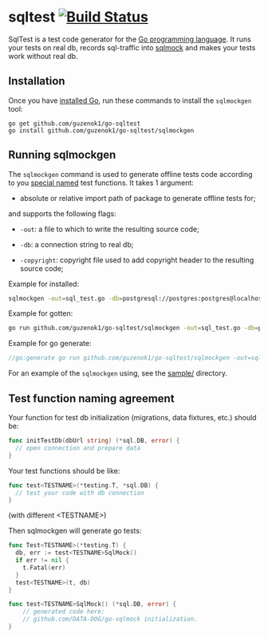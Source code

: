 sqltest [![Build Status][travis-ci-badge]][travis-ci]
======

SqlTest is a test code generator for the [Go programming language][golang].
It runs your tests on real db, records sql-traffic into [sqlmock][sqlmock]
and makes your tests work without real db.


Installation
------------

Once you have [installed Go][golang-install], run these commands
to install the `sqlmockgen` tool:

    go get github.com/guzenok1/go-sqltest
    go install github.com/guzenok1/go-sqltest/sqlmockgen


Running sqlmockgen
---------------

The `sqlmockgen` command is used to generate offline tests code according to you [special named](#Test-function-naming-agreement) test functions.
It takes 1 argument:
	
 * absolute or relative import path of package to generate offline tests for;
	
and supports the following flags:

 *  `-out`: a file to which to write the resulting source code;

 *  `-db`: a connection string to real db;

 *  `-copyright`: copyright file used to add copyright header to the resulting source code;

Example for installed:

```sh
sqlmockgen -out=sql_test.go -db=postgresql://postgres:postgres@localhost:5432/test?sslmode=disable .
```

Example for gotten:

```sh
go run github.com/guzenok1/go-sqltest/sqlmockgen -out=sql_test.go -db=postgresql://postgres:postgres@localhost:5432/test?sslmode=disable .
```
	
Example for go generate:

```go
//go:generate go run github.com/guzenok1/go-sqltest/sqlmockgen -out=sql_test.go -db=postgresql://postgres:postgres@localhost:5432/test?sslmode=disable .
```

For an example of the `sqlmockgen` using, see the [sample/](./sample) directory.


Test function naming agreement
--------------

Your function for test db initialization (migrations, data fixtures, etc.) should be:

```go
func initTestDb(dbUrl string) (*sql.DB, error) {
  // open connection and prepare data
}

```

Your test functions should be like:

```go
func test<TESTNAME>(*testing.T, *sql.DB) {
  // test your code with db connection
}
```
(with different \<TESTNAME\>)

Then sqlmockgen will generate go tests:

```go
func Test<TESTNAME>(*testing.T) {
  db, err := test<TESTNAME>SqlMock()
  if err != nil {
    t.Fatal(err)
  }
  test<TESTNAME>(t, db)
}

func test<TESTNAME>SqlMock() (*sql.DB, error) {
    // generated code here:
    // github.com/DATA-DOG/go-sqlmock initialization.
}
```


[sqlmock]:         https://github.com/DATA-DOG/go-sqlmock
[golang]:          http://golang.org/
[golang-install]:  http://golang.org/doc/install.html#releases
[travis-ci-badge]: https://travis-ci.org/guzenok/go-sqltest.svg?branch=master
[travis-ci]:       https://travis-ci.org/guzenok/go-sqltest
